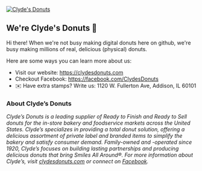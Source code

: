 [![Clyde's Donuts](https://www.clydesdonuts.com/wp-content/uploads/2018/06/horizontal-1.png)](htts://clydesdonuts.com)

## We're Clyde's Donuts 👋
Hi there! When we're not busy making digital donuts here on github, we're busy making millions of real, delicious (physical) donuts. 

Here are some ways you can learn more about us: 
* Visit our website: https://clydesdonuts.com
* Checkout Facebook: https://facebook.com/ClydesDonuts
* :envelope: Have extra stamps? Write us: 1120 W. Fullerton Ave, Addison, IL 60101

### About Clyde’s Donuts
*Clyde’s Donuts is a leading supplier of Ready to Finish and Ready to Sell donuts for the in-store bakery and foodservice markets across the United States. Clyde’s specializes in providing a total donut solution, offering a delicious assortment of private label and branded items to simplify the bakery and satisfy consumer demand. Family-owned and -operated since 1920, Clyde’s focuses on building lasting partnerships and producing delicious donuts that bring Smiles All Around®. For more information about Clyde’s, visit [clydesdonuts.com](https://clydesdonuts.com) or connect on [Facebook](http://facebook.com/clydesdonuts).*

<!--

**Here are some ideas to get you started:**

🙋‍♀️ A short introduction - what is your organization all about?
🌈 Contribution guidelines - how can the community get involved?
👩‍💻 Useful resources - where can the community find your docs? Is there anything else the community should know?
🍿 Fun facts - what does your team eat for breakfast?
🧙 Remember, you can do mighty things with the power of [Markdown](https://docs.github.com/github/writing-on-github/getting-started-with-writing-and-formatting-on-github/basic-writing-and-formatting-syntax)
-->
